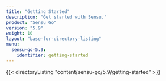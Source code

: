 ```yaml
---
title: "Getting Started"
description: "Get started with Sensu."
product: "Sensu Go"
version: "5.9"
weight: 10
layout: "base-for-directory-listing"
menu:
  sensu-go-5.9:
    identifier: getting-started
---
```


{{< directoryListing "content/sensu-go/5.9/getting-started" >}}
